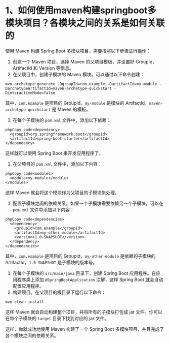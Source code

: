 # 1、如何使用maven构建springboot多模块项目？各模块之间的关系是如何关联的



使用 Maven 构建 Spring Boot 多模块项目，需要按照以下步骤进行操作：

1. 创建一个 Maven 项目，选择 Maven 的父项目模板，并设置好 GroupId、ArtifactId 和 Version 等信息。
2. 在父项目中，创建子模块的 Maven 模块。可以通过以下命令创建：

```
mvn archetype:generate -DgroupId=com.example -DartifactId=my-module -DarchetypeArtifactId=maven-archetype-quickstart -DinteractiveMode=false
```

其中，`com.example` 是项目的 GroupId，`my-module` 是模块的 ArtifactId，`maven-archetype-quickstart` 是 Maven 的模板。

1. 在每个子模块的 `pom.xml` 文件中，添加以下依赖：

```
phpCopy code<dependency>
  <groupId>org.springframework.boot</groupId>
  <artifactId>spring-boot-starter</artifactId>
</dependency>
```

这样就可以使用 Spring Boot 来开发应用程序了。

1. 在父项目的 `pom.xml` 文件中，添加以下内容：

```
phpCopy code<modules>
  <module>my-module</module>
</modules>
```





这样 Maven 就会将这个模块作为父项目的子模块来处理。

1. 配置子模块之间的依赖关系。如果一个子模块需要依赖另一个子模块，可以在 `pom.xml` 文件中添加以下内容：

```
phpCopy code<dependencies>
  <dependency>
    <groupId>com.example</groupId>
    <artifactId>my-other-module</artifactId>
    <version>1.0-SNAPSHOT</version>
  </dependency>
</dependencies>
```

其中，`com.example` 是项目的 GroupId，`my-other-module` 是依赖的子模块的 ArtifactId，`1.0-SNAPSHOT` 是子模块的版本号。

1. 在每个子模块的 `src/main/java` 目录下，创建 Spring Boot 应用程序。在应用程序类上添加 `@SpringBootApplication` 注解，这样 Spring Boot 就会自动配置应用程序。
2. 构建项目。在父项目的根目录下运行以下命令：

```
mvn clean install
```





这样 Maven 就会自动构建整个项目，并将所有的子模块打包成 jar 文件。你可以在每个子模块的 `target` 目录下找到对应的 jar 文件。

这样，你就成功地使用 Maven 构建了一个 Spring Boot 多模块项目，并且完成了各个模块之间的依赖关系。





